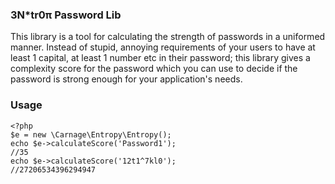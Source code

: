 ### 3N*tr0π Password Lib

This library is a tool for calculating the strength of passwords in a uniformed manner. Instead of stupid, annoying
 requirements of your users to have at least 1 capital, at least 1 number etc in their password; this library gives a
 complexity score for the password which you can use to decide if the password is strong enough for your application's
 needs.

### Usage

```
<?php
$e = new \Carnage\Entropy\Entropy();
echo $e->calculateScore('Password1');
//35
echo $e->calculateScore('12t1^7kl0');
//27206534396294947
```